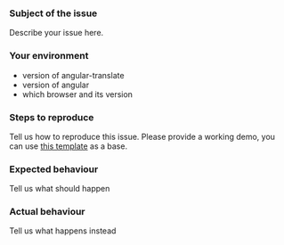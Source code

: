 ### Subject of the issue
Describe your issue here.

### Your environment
* version of angular-translate
* version of angular
* which browser and its version

### Steps to reproduce
Tell us how to reproduce this issue. Please provide a working demo, you can use [this template](https://plnkr.co/edit/XorWgI?p=preview) as a base.

### Expected behaviour
Tell us what should happen

### Actual behaviour
Tell us what happens instead

<!-- This issue template is copied from [angular-translate/angular-translate](https://github.com/angular-translate/angular-translate/blob/master/.github/ISSUE_TEMPLATE.md?plain=1) -->
